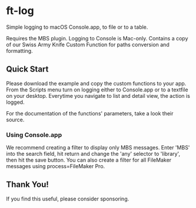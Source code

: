 # ft-log

Simple logging to macOS Console.app, to file or to a table.

Requires the MBS plugin. Logging to Console is Mac-only. Contains a copy of our Swiss Army Knife Custom Function for paths conversion and formatting. 

## Quick Start

Please download the example and copy the custom functions to your app. From the Scripts menu turn on logging either to Console.app or to a textfile on your desktop. Everytime you navigate to list and detail view, the action is logged. 

For the documentation of the functions' parameters, take a look their source.

### Using Console.app

We recommend creating a filter to display only MBS messages. Enter 'MBS' into the search field, hit return and change the 'any' selector to 'library', then hit the save button. You can also create a filter for all FileMaker messages using process=FileMaker Pro.

## Thank You!

If you find this useful, please consider sponsoring.
